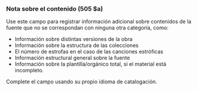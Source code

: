 ### Nota sobre el contenido (505 $a)

Use este campo para registrar información adicional sobre contenidos de la fuente que no se correspondan&nbsp;con ninguna otra categoría, como:

- Información sobre distintas versiones de la obra
- Información sobre la estructura de las colecciones
- El número de estrofas en el caso de las canciones estróficas
- Información estructural general sobre la fuente
- Información sobre la plantilla/orgánico total, si el material está incompleto.

Complete el campo usando su propio idioma de catalogación.

####